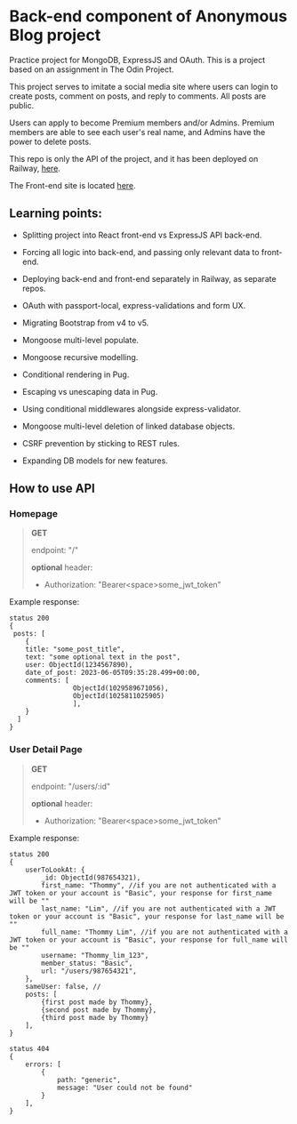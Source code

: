 # Back-end component of Anonymous Blog project

Practice project for MongoDB, ExpressJS and OAuth. This is a project based on an assignment in The Odin Project.

This project serves to imitate a social media site where users can login to create posts, comment on posts, and reply to comments. All posts are public.

Users can apply to become Premium members and/or Admins. Premium members are able to see each user's real name, and Admins have the power to delete posts.

This repo is only the API of the project, and it has been deployed on Railway, [here](http://anonymous-blog-production.up.railway.app).
<br/>

The Front-end site is located [here](https://anonymous-blog-production-93e5.up.railway.app/).
<br/>

## Learning points:

- Splitting project into React front-end vs ExpressJS API back-end.
- Forcing all logic into back-end, and passing only relevant data to front-end.
- Deploying back-end and front-end separately in Railway, as separate repos.

- OAuth with passport-local, express-validations and form UX.
- Migrating Bootstrap from v4 to v5.
- Mongoose multi-level populate.
- Mongoose recursive modelling.
- Conditional rendering in Pug.
- Escaping vs unescaping data in Pug.
- Using conditional middlewares alongside express-validator.
- Mongoose multi-level deletion of linked database objects.
- CSRF prevention by sticking to REST rules.
- Expanding DB models for new features.

## How to use API

### Homepage

> **GET**
>
> endpoint: "/"
>
> **optional** header:
>
> - Authorization: "Bearer\<space\>some_jwt_token"

Example response:

```
status 200
{
 posts: [
    {
    title: "some_post_title",
    text: "some optional text in the post",
    user: ObjectId(1234567890),
    date_of_post: 2023-06-05T09:35:28.499+00:00,
    comments: [
                ObjectId(1029589671056),
                ObjectId(1025811025905)
                ],
    }
  ]
}
```

### User Detail Page

> **GET**
>
> endpoint: "/users/:id"
>
> **optional** header:
>
> - Authorization: "Bearer\<space\>some_jwt_token"

Example response:

```
status 200
{
    userToLookAt: {
        _id: ObjectId(987654321),
        first_name: "Thommy", //if you are not authenticated with a JWT token or your account is "Basic", your response for first_name will be ""
        last_name: "Lim", //if you are not authenticated with a JWT token or your account is "Basic", your response for last_name will be ""
        full_name: "Thommy Lim", //if you are not authenticated with a JWT token or your account is "Basic", your response for full_name will be ""
        username: "Thommy_lim_123",
        member_status: "Basic",
        url: "/users/987654321",
    },
    sameUser: false, //
    posts: [
        {first post made by Thommy},
        {second post made by Thommy},
        {third post made by Thommy}
    ],
}
```

```
status 404
{
    errors: [
        {
            path: "generic",
            message: "User could not be found"
        }
    ],
}
```
